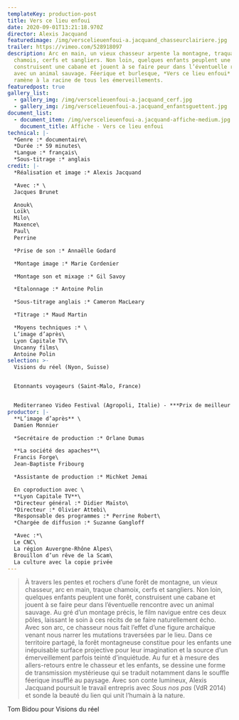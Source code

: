 ```yaml
---
templateKey: production-post
title: Vers ce lieu enfoui
date: 2020-09-01T13:21:18.970Z
director: Alexis Jacquand
featuredimage: /img/verscelieuenfoui-a.jacquand_chasseurclairiere.jpg
trailer: https://vimeo.com/528918097
description: Arc en main, un vieux chasseur arpente la montagne, traquant
  chamois, cerfs et sangliers. Non loin, quelques enfants peuplent une forêt,
  construisent une cabane et jouent à se faire peur dans l’éventuelle rencontre
  avec un animal sauvage. Féerique et burlesque, *Vers ce lieu enfoui* nous
  ramène à la racine de tous les émerveillements.
featuredpost: true
gallery_list:
  - gallery_img: /img/verscelieuenfoui-a.jacquand_cerf.jpg
  - gallery_img: /img/verscelieuenfoui-a.jacquand_enfantsguettent.jpg
document_list:
  - document_item: /img/verscelieuenfoui-a.jacquand-affiche-medium.jpg
    document_title: Affiche - Vers ce lieu enfoui
technical: |-
  *Genre :* documentaire\
  *Durée :* 59 minutes\
  *Langue :* français\
  *Sous-titrage :* anglais
credit: |-
  *Réalisation et image :* Alexis Jacquand

  *Avec :* \
  Jacques Brunet

  Anouk\
  Loïk\
  Milo\
  Maxence\
  Paul\
  Perrine

  *Prise de son :* Annaëlle Godard

  *Montage image :* Marie Cordenier

  *Montage son et mixage :* Gil Savoy

  *Etalonnage :* Antoine Polin

  *Sous-titrage anglais :* Cameron MacLeary

  *Titrage :* Maud Martin

  *Moyens techniques :* \
  L’image d’après\
  Lyon Capitale TV\
  Uncanny films\
  Antoine Polin
selection: >-
  Visions du réel (Nyon, Suisse)


  Etonnants voyageurs (Saint-Malo, France)


  Mediterraneo Video Festival (Agropoli, Italie) - ***Prix de meilleur long-métrage***
productor: |-
  **L’image d’après** \
  Damien Monnier

  *Secrétaire de production :* Orlane Dumas

  **La société des apaches**\
  Francis Forge\
  Jean-Baptiste Fribourg

  *Assistante de production :* Michket Jemai

  En coproduction avec \
  **Lyon Capitale TV**\
  *Directeur général :* Didier Maïsto\
  *Directeur :* Olivier Attebi\
  *Responsable des programmes :* Perrine Robert\
  *Chargée de diffusion :* Suzanne Gangloff

  *Avec :*\
  Le CNC\
  La région Auvergne-Rhône Alpes\
  Brouillon d’un rêve de la Scam\
  La culture avec la copie privée
---
```

> À travers les pentes et rochers d’une forêt de montagne, un vieux chasseur, arc en main, traque chamoix, cerfs et sangliers. Non loin, quelques enfants peuplent une forêt, construisent une cabane et jouent à se faire peur dans l’éventuelle rencontre avec un animal sauvage. Au gré d’un montage précis, le film navigue entre ces deux pôles, laissant le soin à ces récits de se faire naturellement écho. Avec son arc, ce chasseur nous fait l’effet d’une figure archaïque venant nous narrer les mutations traversées par le lieu. Dans ce territoire partagé, la forêt montagneuse constitue pour les enfants une inépuisable surface projective pour leur imagination et la source d’un émerveillement parfois teinté d’inquiétude. Au fur et à mesure des allers-retours entre le chasseur et les enfants, se dessine une forme de transmission mystérieuse qui se traduit notamment dans le souffle féerique insufflé au paysage. Avec son conte lumineux, Alexis Jacquand poursuit le travail entrepris avec *Sous nos* *pas* (VdR 2014) et sonde la beauté du lien qui unit l’humain à la nature.

Tom Bidou pour Visions du réel